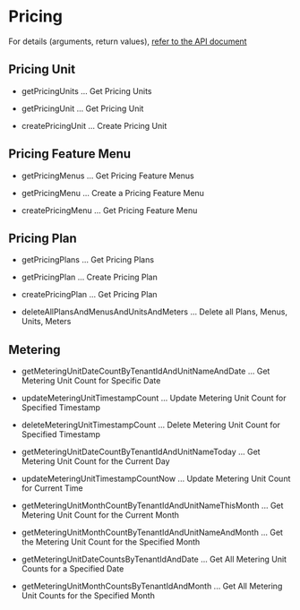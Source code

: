 # Pricing

For details (arguments, return values), [refer to the API document](https://docs.saasus.io/reference/getpricingunits)

## Pricing Unit

- getPricingUnits ... Get Pricing Units

- getPricingUnit ... Get Pricing Unit
- createPricingUnit ... Create Pricing Unit

## Pricing Feature Menu

- getPricingMenus ... Get Pricing Feature Menus

- getPricingMenu ... Create a Pricing Feature Menu
- createPricingMenu ... Get Pricing Feature Menu

## Pricing Plan

- getPricingPlans ... Get Pricing Plans

- getPricingPlan ... Create Pricing Plan
- createPricingPlan ... Get Pricing Plan

- deleteAllPlansAndMenusAndUnitsAndMeters ... Delete all Plans, Menus, Units, Meters

## Metering

- getMeteringUnitDateCountByTenantIdAndUnitNameAndDate ... Get Metering Unit Count for Specific Date
- updateMeteringUnitTimestampCount ... Update Metering Unit Count for Specified Timestamp
- deleteMeteringUnitTimestampCount ... Delete Metering Unit Count for Specified Timestamp

- getMeteringUnitDateCountByTenantIdAndUnitNameToday ... Get Metering Unit Count for the Current Day
- updateMeteringUnitTimestampCountNow ... Update Metering Unit Count for Current Time

- getMeteringUnitMonthCountByTenantIdAndUnitNameThisMonth ... Get Metering Unit Count for the Current Month
- getMeteringUnitMonthCountByTenantIdAndUnitNameAndMonth ... Get the Metering Unit Count for the Specified Month

- getMeteringUnitDateCountsByTenantIdAndDate ... Get All Metering Unit Counts for a Specified Date
- getMeteringUnitMonthCountsByTenantIdAndMonth ... Get All Metering Unit Counts for the Specified Month
